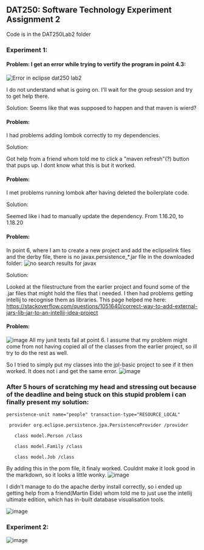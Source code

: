 ## DAT250: Software Technology Experiment Assignment 2

Code is in the DAT250Lab2 folder


### Experiment 1:


#### Problem: I get an error while trying to vertify the program in point 4.3:
![Error in eclipse dat250 lab2](https://user-images.githubusercontent.com/46929671/132375133-c7fad33a-8c73-429d-ac3c-e14240ca00b8.png)

I do not understand what is going on. I'll wait for the group session and try to get help there.

Solution: Seems like that was supposed to happen and that maven is wierd?


#### Problem:

I had problems adding lombok correctly to my dependencies.

Solution:

Got help from a friend whom told me to click a "maven refresh"(?) button that pups up. I dont know what this is but it worked.

#### Problem:

I met problems running lombok after having deleted the boilerplate code.

Solution:

Seemed like i had to manually update the dependency. From 1.16.20, to 1.18.20

#### Problem:

In point 6, where I am to create a new project and add the eclipselink files and the derby file, there is no javax.persistence_*.jar file in the downloaded folder:
![no search results for javax](https://user-images.githubusercontent.com/46929671/132701597-e70d0adf-bc6a-4973-ae27-eee5f8e3cc5f.png)

Solution:

Looked at the filestructure from the earlier project and found some of the .jar files that might hold the files that i needed. I then had problems getting intellij to recognise them as libraries. This page helped me here: https://stackoverflow.com/questions/1051640/correct-way-to-add-external-jars-lib-jar-to-an-intellij-idea-project


#### Problem:
![image](https://user-images.githubusercontent.com/46929671/132710479-f36db6a0-e570-463f-b14f-0fde7f568df8.png)
All my junit tests fail at point 6.
I assume that my problem might come from not having copied all of the classes from the earlier project, so ill try to do the rest as well.

So I tried to simply put my classes into the jpl-basic project to see if it then worked. It does not i and get the same error.
![image](https://user-images.githubusercontent.com/46929671/132723366-8571f453-6cce-4042-ac2a-8024bbaf0e13.png)

### After 5 hours of scratching my head and stressing out because of the deadline and being stuck on this stupid problem i can finally present my solution:


    persistence-unit name="people" transaction-type="RESOURCE_LOCAL"
   
     provider org.eclipse.persistence.jpa.PersistenceProvider /provider
     
       class model.Person /class 
       
       class model.Family /class 
       
       class model.Job /class 

By adding this in the pom file, it finaly worked. Couldnt make it look good in the markdown, so it looks a little wonky.
![image](https://user-images.githubusercontent.com/46929671/132726275-a06f2426-6295-4cff-b494-830211a8a400.png)

I didn't manage to do the apache derby install correctly, so i ended up getting help from a friend(Martin Eide) whom told me to just use the intellij ultimate edition, which has in-built database visualisation tools.

![image](https://user-images.githubusercontent.com/46929671/132744766-7b3857ec-6b12-4307-adc4-5fdc80e4244c.png)

### Experiment 2:

![image](https://user-images.githubusercontent.com/46929671/132761887-eadaf3d9-f4a3-420d-ae76-b11586bbbccd.png)

